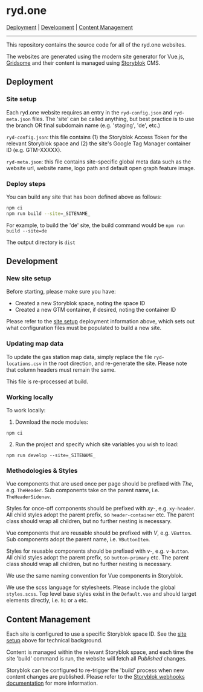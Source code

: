 # ryd.one

[Deployment](#deployment) | [Development](#development) | [Content Management](#content-management)

---

This repository contains the source code for all of the ryd.one websites.

The websites are generated using the modern site generator for Vue.js, [Gridsome](https://gridsome.org/) and their content is managed using [Storyblok](https://www.storyblok.com/) CMS.

## Deployment

### Site setup

Each ryd.one website requires an entry in the `ryd-config.json` and `ryd-meta.json` files. The 'site' can be called anything, but best practice is to use the branch OR final subdomain name (e.g. 'staging', 'de', etc.)

`ryd-config.json`: this file contains (1) the Storyblok Access Token for the relevant Storyblok space and (2) the site's Google Tag Manager container ID (e.g. GTM-XXXXX).

`ryd-meta.json`: this file contains site-specific global meta data such as the website url, website name, logo path and default open graph feature image.

### Deploy steps

You can build any site that has been defined above as follows:

```bash
npm ci
npm run build --site=_SITENAME_
```

For example, to build the 'de' site, the build command would be `npm run build --site=de`

The output directory is `dist`

## Development

### New site setup

Before starting, please make sure you have:

- Created a new Storyblok space, noting the space ID
- Created a new GTM container, if desired, noting the container ID

Please refer to the [site setup](#site-setup) deployment information above, which sets out what configuration files must be populated to build a new site.

### Updating map data

To update the gas station map data, simply replace the file `ryd-locations.csv` in the root direction, and re-generate the site. Please note that column headers must remain the same.

This file is re-processed at build.

### Working locally

To work locally:

1. Download the node modules:

`npm ci`

2. Run the project and specify which site variables you wish to load:

`npm run develop --site=_SITENAME_`

### Methodologies &amp; Styles

Vue components that are used once per page should be prefixed with _The_, e.g. `TheHeader`. Sub components take on the parent name, i.e. `TheHeaderSidenav`.

Styles for once-off components should be prefixed with _xy-_, e.g. `xy-header`. All child styles adopt the parent prefix, so `header-container` etc. The parent class should wrap all children, but no further nesting is necessary.

Vue components that are reusable should be prefixed with _V_, e.g. `VButton`. Sub components adopt the parent name, i.e. `VButtonItem`.

Styles for reusable components should be prefixed with _v-_, e.g. `v-button`. All child styles adopt the parent prefix, so `button-primary` etc. The parent class should wrap all children, but no further nesting is necessary.

We use the same naming convention for Vue components in Storyblok.

We use the scss language for stylesheets. Please include the global `styles.scss`. Top level base styles exist in the `Default.vue` and should target elements directly, i.e. `h1` or `a` etc.

## Content Management

Each site is configured to use a specific Storyblok space ID. See the [site setup](#site-setup) above for technical background.

Content is managed within the relevant Storyblok space, and each time the site 'build' command is run, the website will fetch all _Published_ changes.

Storyblok can be configured to re-trigger the 'build' process when new content changes are published. Please refer to the [Storyblok webhooks documentation](https://www.storyblok.com/docs/Guides/using-storyblok-webhooks) for more information.

